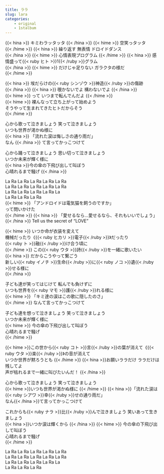 ```yaml
---
title: ララ
slug: lara
categories: 
    - original
    - 1stalbum
---
```


{{< hina >}}
キミわラッタッタ 
{{< /hina >}}
{{< hime >}}
空笑っタッタ  
{{< /hime >}}
{{< hina >}}
繰り返す 無表情 ドロイドダンス  
{{< /hina >}}
{{< hime >}}
心情表現プログラム 
{{< /hime >}}
{{< hina >}}
感情盛って{{< ruby ヒト >}}1{{< /ruby >}}グラム  
{{< /hina >}}
{{< hime >}}
だけじゃ足りない ガラクタの様だ  
{{< /hime >}}

{{< hina >}}
埃だらけの{{< ruby シンゾウ >}}神造{{< /ruby >}}の傷跡  
{{< /hina >}}
{{< hina >}}
覗かないでよ 構わないでよ
{{< /hina >}}  
{{< hime >}}
って いつまで転んでんだよ
{{< /hime >}}  
{{< hime >}}
裸んなって立ち上がって始めよう  
そうやって生まれてきたヒトだからそう  
{{< /hime >}}

心から歌って泣きましょう 笑って泣きましょう  
いつも世界が渇かぬ様に  
{{< hina >}}
「流れた涙は悔しさの通り雨だ」  
なん
{{< /hina >}}
て言ってかっこつけて  

心から踊って泣きましょう 思い切って泣きましょう  
いつか未来が輝く様に  
{{< hina >}}今の傘の下飛び出して叫ぼう  
心晴れるまで騒げ  {{< /hina >}}

La Ra La Ra La Ra La Ra La Ra  
La Ra La Ra La Ra La Ra La Ra  
La Ra La Ra La Ra La Ra La  
La Ra La Ra La Ra  
{{< hime >}}
「アンドロイドは電気猫を飼うのですか」  
って問いかけた  
{{< /hime >}}
{{< hina >}}
「愛せるなら…愛せるなら、それもいいでしょう」  
{{< /hina >}}
Tell us the secret of “LOVE”  

{{< hime >}}
いつか命が衣装を変えて  
機械だったり《{{< ruby ヒカリ >}}電子{{< /ruby >}}》だったり  
{{< ruby ト >}}融{{< /ruby >}}け合う頃に  
{{< /hime >}}
この{{< ruby ウタ >}}詩{{< /ruby >}}を一緒に歌いたい  
{{< hina >}}
だからこうやって繋ごう  
新しい{{< ruby イノチ >}}生命{{< /ruby >}}に{{< ruby ノコ >}}遺{{< /ruby >}}せる様に  
{{< /hina >}}

子ども達が笑ってはじけて 転んでも負けずに  
いつも世界を{{< ruby マモ >}}護{{< /ruby >}}れる様に  
{{< hime >}}
「キミ達の涙はこの歌に隠したのさ」  
{{< /hime >}}
なんて言ってかっこつけて  

子ども達を想って泣きましょう 笑って泣きましょう  
いつか未来が輝く様に  
{{< hime >}}
今の傘の下飛び出して叫ぼう  
心晴れるまで騒げ  
{{< /hime >}}

{{< hime >}}この世から{{< ruby コト >}}言{{< /ruby >}}の葉が消えて《{{< ruby ウタ >}}楽{{< /ruby >}}》の音が消えて  
いつか世界が黙ろうとも  {{< /hime >}}
{{< hina >}}お願いララだけ ララだけは残してよ  
声が枯れるまで一緒に叫びたいんだ！  {{< /hina >}}

心から歌って泣きましょう 笑って泣きましょう  
{{< hime >}}いつも世界が渇かぬ様に  {{< /hime >}}
{{< hina >}}「流れた涙は{{< ruby シアワ >}}幸{{< /ruby >}}せの通り雨だ」  
なん{{< /hina >}}て言ってかっこつけて  

これからも{{< ruby ナラ >}}比{{< /ruby >}}んで泣きましょう 笑いあって生きましょう  
{{< hina >}}いつか涙は輝くから  {{< /hina >}}
{{< hime >}}
今の傘の下飛び出して叫ぼう  
心晴れるまで騒げ  
{{< /hime >}}

La Ra La Ra La Ra La Ra La Ra  
La Ra La Ra La Ra La Ra La Ra  
La Ra La Ra La Ra La Ra La  
La Ra La Ra La Ra  